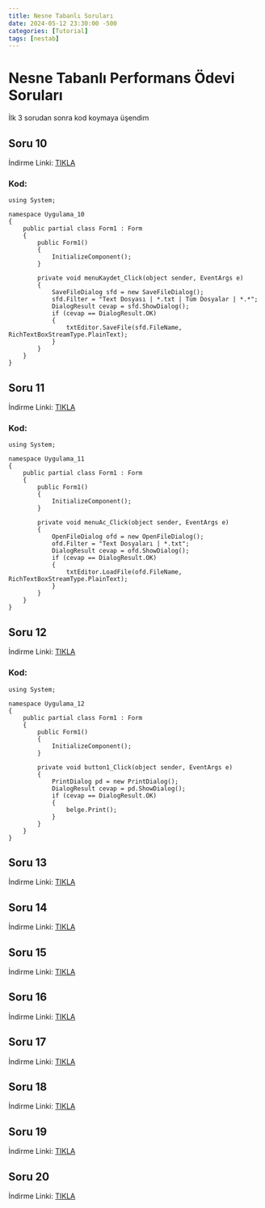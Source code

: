 ```yaml
---
title: Nesne Tabanlı Soruları
date: 2024-05-12 23:30:00 -500
categories: [Tutorial]
tags: [nestab]
---
```


# Nesne Tabanlı Performans Ödevi Soruları

İlk 3 sorudan sonra kod koymaya üşendim

## Soru 10

İndirme Linki: [TIKLA](https://drive.google.com/drive/folders/1gDKmkUFdN-YPb5oJRXObqRlxcNLrQQYK?usp=sharing)

### Kod:

    

    using System;

    namespace Uygulama_10
    {
        public partial class Form1 : Form
        {
            public Form1()
            {
                InitializeComponent();
            }

            private void menuKaydet_Click(object sender, EventArgs e)
            {
                SaveFileDialog sfd = new SaveFileDialog();
                sfd.Filter = "Text Dosyası | *.txt | Tüm Dosyalar | *.*";
                DialogResult cevap = sfd.ShowDialog();
                if (cevap == DialogResult.OK)
                {
                    txtEditor.SaveFile(sfd.FileName, RichTextBoxStreamType.PlainText);
                }
            }
        }
    }

    


## Soru 11

İndirme Linki: [TIKLA](https://drive.google.com/drive/folders/1z_K-1VgzhxJ-eRo7ny91nSqE1D1xZ3_7?usp=sharing)

### Kod:

    
    
    using System;

    namespace Uygulama_11
    {
        public partial class Form1 : Form
        {
            public Form1()
            {
                InitializeComponent();
            }

            private void menuAc_Click(object sender, EventArgs e)
            {
                OpenFileDialog ofd = new OpenFileDialog();
                ofd.Filter = "Text Dosyaları | *.txt";
                DialogResult cevap = ofd.ShowDialog();
                if (cevap == DialogResult.OK)
                {
                    txtEditor.LoadFile(ofd.FileName, RichTextBoxStreamType.PlainText);
                }
            }
        }
    }

    

## Soru 12

İndirme Linki: [TIKLA](https://drive.google.com/drive/folders/1n-UIbSQ0RRS6_GxglU7I7FC3j9PO7KRP?usp=sharing)

### Kod:

    
    
    using System;

    namespace Uygulama_12
    {
        public partial class Form1 : Form
        {
            public Form1()
            {
                InitializeComponent();
            }

            private void button1_Click(object sender, EventArgs e)
            {
                PrintDialog pd = new PrintDialog();
                DialogResult cevap = pd.ShowDialog();
                if (cevap == DialogResult.OK)
                {
                    belge.Print();
                }
            }
        }
    }
    

## Soru 13

İndirme Linki: [TIKLA](https://drive.google.com/drive/folders/1nmbfyTitjjOs455yfJBqTTQGrEm5Zbbz?usp=sharing)

## Soru 14

İndirme Linki: [TIKLA](https://drive.google.com/drive/folders/1eEy42zEz1l2IZGQWlWV_l2W7JkMr61Vt?usp=sharing)

## Soru 15

İndirme Linki: [TIKLA](https://drive.google.com/drive/folders/17gJhQc-e6EDzazEY0x9r2Ydab0wev4MS?usp=sharing)

## Soru 16

İndirme Linki: [TIKLA](https://drive.google.com/drive/folders/1X_0D6_jWI_ZHHrtALYUjCPp_k8kgjMX5?usp=sharing)

## Soru 17

İndirme Linki: [TIKLA](https://drive.google.com/drive/folders/11iD4xPkQpFHtGuUcC4Txz7bvnmjUizNy?usp=sharing)

## Soru 18

İndirme Linki: [TIKLA](https://drive.google.com/drive/folders/1LnJJMv7dll7sq8as7cFj-hzYQ4o8ZYtX?usp=sharing)

## Soru 19

İndirme Linki: [TIKLA](https://drive.google.com/drive/folders/15l84Y5ZQJYKQvxFLQcO2MPaQeNw7mRQm?usp=sharing)

## Soru 20

İndirme Linki: [TIKLA](https://drive.google.com/drive/folders/11iD4xPkQpFHtGuUcC4Txz7bvnmjUizNy?usp=sharing)



